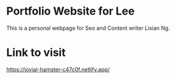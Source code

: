# Portfolio Website for Lee
This is a personal webpage for Seo and Content writer Lixian Ng. 

# Link to visit
https://jovial-hamster-c47c0f.netlify.app/
